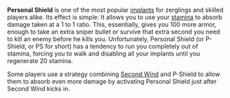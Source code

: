 **Personal Shield** is one of the most popular [implants](Implants.md) for
zerglings and skilled players alike. Its effect is simple: It allows you to use
your [stamina](../terminology/Stamina.md) to absorb damage taken at a 1 to 1
ratio. This, essentially, gives you 100 more armor, enough to take an extra
sniper bullet or survive that extra second you need to kill an enemy before he
kills you. Unfortunately, Personal Shield (or P-Shield, or PS for short) has a
tendency to run you completely out of stamina, forcing you to walk and disabling
all your implants until you regenerate 20 stamina.

Some players use a strategy combining [Second Wind](Second_Wind.md) and P-Shield
to allow them to absorb even more damage by activating Personal Shield just
after Second Wind kicks in.
